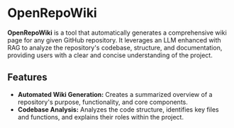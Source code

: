 # OpenRepoWiki
**OpenRepoWiki** is a tool that automatically generates a comprehensive wiki page for any given GitHub repository. It leverages an LLM enhanced with RAG to analyze the repository's codebase, structure, and documentation, providing users with a clear and concise understanding of the project.

## Features
- **Automated Wiki Generation:** Creates a summarized overview of a repository's purpose, functionality, and core components.
- **Codebase Analysis:** Analyzes the code structure, identifies key files and functions, and explains their roles within the project.